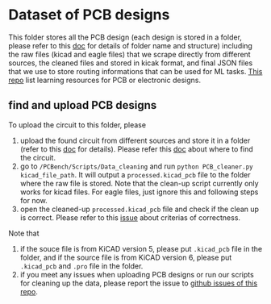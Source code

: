 # Dataset of PCB designs
This folder stores all the PCB design (each design is stored in a folder, please refer to this [doc](https://pcbench.slab.com/public/posts/file-hierarchy-imdkde4b) for details of folder name and structure) including the raw files (kicad and eagle files) that we scrape directly from different sources, the cleaned files and stored in kicak format, and final JSON files that we use to store routing informations that can be used for ML tasks. [This repo](https://github.com/SergioGasquez/awesome-electronic-engineering#kicad) list learning resources for PCB or electronic designs. 

## find and upload PCB designs

To upload the circuit to this folder, please
1. upload the found circuit from different sources and store it in a folder (refer to this [doc](https://pcbench.slab.com/public/posts/file-hierarchy-imdkde4b) for details). Please refer this [doc](https://docs.google.com/document/d/10nzUBFvauhISvmaXDbtiUpjhvJx0_DutUYc8_EI8eA8/edit) about where to find the circuit.
2. go to `/PCBench/Scripts/Data_cleaning` and run `python PCB_cleaner.py kicad_file_path`. It will output a `processed.kicad_pcb` file to the folder where the raw file is stored. Note that the clean-up script currently only works for kicad files. For eagle files, just ignore this and following steps for now.
3. open the cleaned-up `processed.kicad_pcb` file and check if the clean up is correct. Please refer to this [issue](https://github.com/ybiao-he/PCBench/issues/1) about criterias of correctness.

Note that 
1. if the souce file is from KiCAD version 5, please put `.kicad_pcb` file in the folder, and if the source file is from KiCAD version 6, please put `.kicad_pcb` and `.pro` file in the folder. 
2. if you meet any issues when uploading PCB designs or run our scripts for cleaning up the data, please report the issue to [github issues of this repo](https://github.com/ybiao-he/PCBench/issues).
